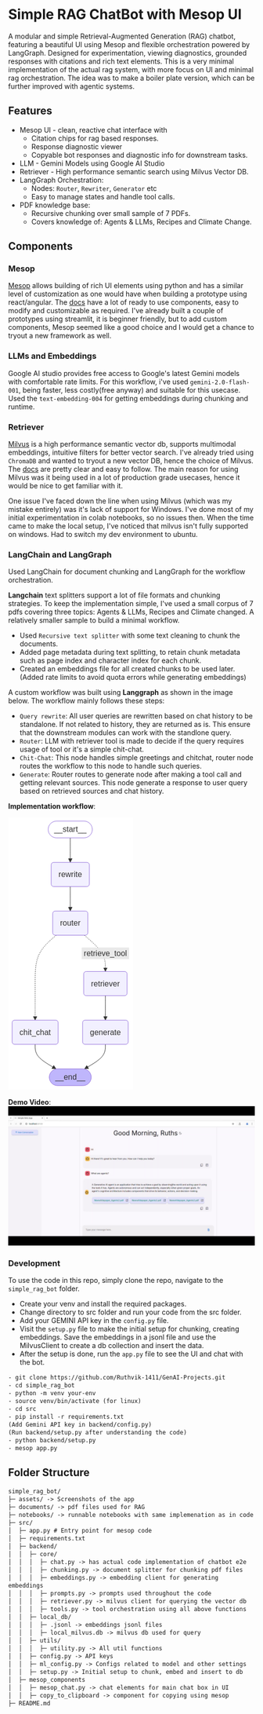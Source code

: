 # Simple RAG ChatBot with Mesop UI
A modular and simple Retrieval-Augmented Generation (RAG) chatbot, featuring a beautiful UI using Mesop and flexible orchestration powered by LangGraph. Designed for experimentation, viewing diagnostics, grounded responses with citations and rich text elements. This is a very minimal implementation of the actual rag system, with more focus on UI and minimal rag orchestration. The idea was to make a boiler plate version, which can be further improved with agentic systems.

## Features
- Mesop UI - clean, reactive chat interface with
    - Citation chips for rag based responses.
    - Response diagnostic viewer
    - Copyable bot responses and diagnostic info for downstream tasks.
- LLM - Gemini Models using Google AI Studio
- Retriever - High performance semantic search using Milvus Vector DB.
- LangGraph Orchestration:
    - Nodes: `Router`, `Rewriter`, `Generator` etc
    - Easy to manage states and handle tool calls.
- PDF knowledge base:
    - Recursive chunking over small sample of 7 PDFs.
    - Covers knowledge of: Agents & LLMs, Recipes and Climate Change.

## Components

### Mesop
[Mesop](https://github.com/mesop-dev/mesop) allows building of rich UI elements using python and has a similar level of customization as one would have when building a prototype using react/angular. The [docs](https://mesop-dev.github.io/mesop/) have a lot of ready to use components, easy to modify and customizable as required. I've already built a couple of prototypes using streamlit, it is beginner friendly, but to add custom components, Mesop seemed like a good choice and I would get a chance to tryout a new framework as well.

### LLMs and Embeddings
Google AI studio provides free access to Google's latest Gemini models with comfortable rate limits. For this workflow, i've used `gemini-2.0-flash-001`, being faster, less costly(free anyway) and suitable for this usecase. Used the `text-embedding-004` for getting embeddings during chunking and runtime.

### Retriever
[Milvus](https://github.com/milvus-io/milvus) is a high performance semantic vector db, supports multimodal embeddings, intuitive filters for better vector search. I've already tried using `ChromaDB` and wanted to tryout a new vector DB, hence the choice of Milvus. The [docs](https://milvus.io/docs/quickstart.md) are pretty clear and easy to follow. The main reason for using Milvus was it being used in a lot of production grade usecases, hence it would be nice to get familiar with it.

One issue I've faced down the line when using Milvus (which was my mistake entirely) was it's lack of support for Windows. I've done most of my initial experimentation in colab notebooks, so no issues then. When the time came to make the local setup, I've noticed that milvus isn't fully supported on windows. Had to switch my dev environment to ubuntu.

### LangChain and LangGraph
Used LangChain for document chunking and LangGraph for the workflow orchestration. 

**Langchain** text splitters support a lot of file formats and chunking strategies. To keep the implementation simple, I've used a small corpus of 7 pdfs covering three topics: Agents & LLMs, Recipes and Climate changed. A relatively smaller sample to build a minimal workflow.
- Used `Recursive text splitter` with some text cleaning to chunk the documents.
- Added page metadata during text splitting, to retain chunk metadata such as page index and character index for each chunk.
- Created an embeddings file for all created chunks to be used later.(Added rate limits to avoid quota errors while generating embeddings)

A custom workflow was built using **Langgraph** as shown in the image below. The workflow mainly follows these steps:
- `Query rewrite`: All user queries are rewritten based on chat history to be standalone. If not related to history, they are returned as is. This ensure that the downstream modules can work with the standlone query.
- `Router`: LLM with retriever tool is made to decide if the query requires usage of tool or it's a simple chit-chat.
- `Chit-Chat`: This node handles simple greetings and chitchat, router node routes the workflow to this node to handle such queries.
- `Generate`: Router routes to generate node after making a tool call and getting relevant sources. This node generate a response to user query based on retrieved sources and chat history.

**Implementation workflow**:

<img src="https://github.com/Ruthvik-1411/GenAI-Projects/blob/main/simple_rag_bot/assets/graph_v1.png">

**Demo Video**:
[![Demo Video](https://github.com/Ruthvik-1411/GenAI-Projects/blob/main/simple_rag_bot/assets/demo%20frame.jpg)](https://youtu.be/u_Gm_Hi7gV4)


### Development
To use the code in this repo, simply clone the repo, navigate to the `simple_rag_bot` folder.
- Create your venv and install the required packages.
- Change directory to src folder and run your code from the src folder.
- Add your GEMINI API key in the `config.py` file.
- Visit the `setup.py` file to make the initial setup for chunking, creating embeddings. Save the embeddings in a jsonl file and use the MilvusClient to create a db collection and insert the data.
- After the setup is done, run the `app.py` file to see the UI and chat with the bot.

```
- git clone https://github.com/Ruthvik-1411/GenAI-Projects.git
- cd simple_rag_bot
- python -m venv your-env
- source venv/bin/activate (for linux)
- cd src
- pip install -r requirements.txt
(Add Gemini API key in backend/config.py)
(Run backend/setup.py after understanding the code)
- python backend/setup.py
- mesop app.py
```
## Folder Structure
```
simple_rag_bot/
├─ assets/ -> Screenshots of the app
├─ documents/ -> pdf files used for RAG
├─ notebooks/ -> runnable notebooks with same implemenation as in code
├─ src/
│  ├─ app.py # Entry point for mesop code
│  ├─ requirements.txt
│  ├─ backend/
│  │  ├─ core/
│  │  │  ├─ chat.py -> has actual code implementation of chatbot e2e
│  │  │  ├─ chunking.py -> document splitter for chunking pdf files
│  │  │  ├─ embeddings.py -> embedding client for generating embeddings
│  │  │  ├─ prompts.py -> prompts used throughout the code
│  │  │  ├─ retriever.py -> milvus client for querying the vector db
│  │  │  ├─ tools.py -> tool orchestration using all above functions
│  │  ├─ local_db/
│  │  │  ├─ .jsonl -> embeddings jsonl files
│  │  │  ├─ local_milvus.db -> milvus db used for query
│  │  ├─ utils/
│  │  │  ├─ utility.py -> All util functions
│  │  ├─ config.py -> API keys
│  │  ├─ ml_config.py -> Configs related to model and other settings
│  │  ├─ setup.py -> Initial setup to chunk, embed and insert to db
│  ├─ mesop_components
│  │  ├─ mesop_chat.py -> chat elements for main chat box in UI
│  │  ├─ copy_to_clipboard -> component for copying using mesop
├─ README.md
```

